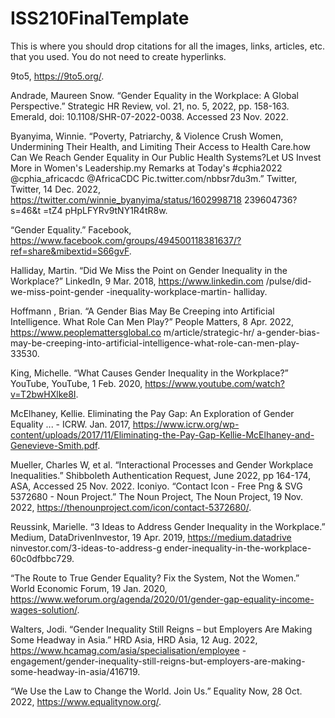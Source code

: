# ISS210FinalTemplate
This is where you should drop citations for all the images, links, articles, etc. that you used. You do not need to create hyperlinks.

9to5, https://9to5.org/. 

Andrade, Maureen Snow. “Gender Equality in the Workplace: A Global Perspective.” Strategic HR Review, vol. 21, no. 5, 2022, pp. 158-163. Emerald, doi: 10.1108/SHR-07-2022-0038. Accessed 23 Nov. 2022. 

Byanyima, Winnie. “Poverty, Patriarchy, & Violence Crush Women, Undermining Their Health, and Limiting Their Access to Health Care.how Can We Reach Gender Equality in Our Public Health Systems?Let US Invest More in Women's Leadership.my Remarks at Today's #cphia2022 @cphia_africacdc @AfricaCDC Pic.twitter.com/nbbsr7du3m.” Twitter, Twitter, 14 Dec. 2022, https://twitter.com/winnie_byanyima/status/1602998718 239604736?s=46&t =tZ4 pHpLFYRv9tNY1R4tR8w. 

“Gender Equality.” Facebook, https://www.facebook.com/groups/494500118381637/?ref=share&mibextid=S66gvF. 

Halliday, Martin. “Did We Miss the Point on Gender Inequality in the Workplace?” LinkedIn, 9 Mar. 2018, https://www.linkedin.com /pulse/did-we-miss-point-gender -inequality-workplace-martin- halliday.

Hoffmann , Brian. “A Gender Bias May Be Creeping into Artificial Intelligence. What Role Can Men Play?” People Matters, 8 Apr. 2022, https://www.peoplemattersglobal.co m/article/strategic-hr/ a-gender-bias-may-be-creeping-into-artificial-intelligence-what-role-can-men-play-33530. 

King, Michelle. “What Causes Gender Inequality in the Workplace?” YouTube, YouTube, 1 Feb. 2020, https://www.youtube.com/watch?v=T2bwHXlke8I. 

McElhaney, Kellie. Eliminating the Pay Gap: An Exploration of Gender Equality ... - ICRW. Jan. 2017, https://www.icrw.org/wp-content/uploads/2017/11/Eliminating-the-Pay-Gap-Kellie-McElhaney-and-Genevieve-Smith.pdf. 

Mueller, Charles W, et al. “Interactional Processes and Gender Workplace Inequalities.” Shibboleth Authentication Request, June 2022, pp 164-174, ASA, Accessed 25 Nov. 2022.  Iconiyo. “Contact Icon - Free Png & SVG 5372680 - Noun Project.” The Noun Project, The Noun Project, 19 Nov. 2022, https://thenounproject.com/icon/contact-5372680/. 

Reussink, Marielle. “3 Ideas to Address Gender Inequality in the Workplace.” Medium, DataDrivenInvestor, 19 Apr. 2019, https://medium.datadrive ninvestor.com/3-ideas-to-address-g ender-inequality-in-the-workplace-60c0dfbbc729. 

“The Route to True Gender Equality? Fix the System, Not the Women.” World Economic Forum, 19 Jan. 2020, https://www.weforum.org/agenda/2020/01/gender-gap-equality-income-wages-solution/.

Walters, Jodi. “Gender Inequality Still Reigns – but Employers Are Making Some Headway in Asia.” HRD Asia, HRD Asia, 12 Aug. 2022, https://www.hcamag.com/asia/specialisation/employee -engagement/gender-inequality-still-reigns-but-employers-are-making-some-headway-in-asia/416719. 

“We Use the Law to Change the World. Join Us.” Equality Now, 28 Oct. 2022, https://www.equalitynow.org/. 
